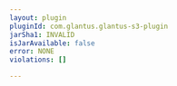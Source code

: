 ```yaml
---
layout: plugin
pluginId: com.glantus.glantus-s3-plugin
jarSha1: INVALID
isJarAvailable: false
error: NONE
violations: []

---
```

